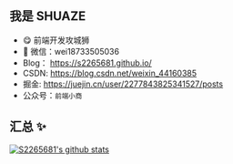 ## 我是 SHUAZE

- 😋 前端开发攻城狮
- 💬 微信：wei18733505036
- Blog： https://s2265681.github.io/
- CSDN: https://blog.csdn.net/weixin_44160385
- 掘金: https://juejin.cn/user/2277843825341527/posts
- 公众号：`前端小商`


## 汇总 ✨

[![S2265681's github stats](https://github-readme-stats.vercel.app/api?username=S2265681&show_icons=true&theme=dark)](https://github.com/anuraghazra/github-readme-stats)
